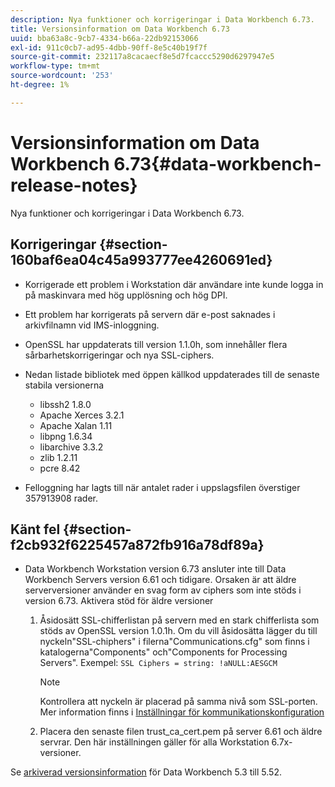 ```yaml
---
description: Nya funktioner och korrigeringar i Data Workbench 6.73.
title: Versionsinformation om Data Workbench 6.73
uuid: bba63a8c-9cb7-4334-b66a-22db92153066
exl-id: 911c0cb7-ad95-4dbb-90ff-8e5c40b19f7f
source-git-commit: 232117a8cacaecf8e5d7fcaccc5290d6297947e5
workflow-type: tm+mt
source-wordcount: '253'
ht-degree: 1%

---
```


# Versionsinformation om Data Workbench 6.73{#data-workbench-release-notes}

Nya funktioner och korrigeringar i Data Workbench 6.73.

## Korrigeringar {#section-160baf6ea04c45a993777ee4260691ed}

* Korrigerade ett problem i Workstation där användare inte kunde logga in på maskinvara med hög upplösning och hög DPI.
* Ett problem har korrigerats på servern där e-post saknades i arkivfilnamn vid IMS-inloggning.
* OpenSSL har uppdaterats till version 1.1.0h, som innehåller flera sårbarhetskorrigeringar och nya SSL-ciphers.
* Nedan listade bibliotek med öppen källkod uppdaterades till de senaste stabila versionerna

   * libssh2 1.8.0
   * Apache Xerces 3.2.1
   * Apache Xalan 1.11
   * libpng 1.6.34
   * libarchive 3.3.2
   * zlib 1.2.11
   * pcre 8.42

* Felloggning har lagts till när antalet rader i uppslagsfilen överstiger 357913908 rader.

## Känt fel {#section-f2cb932f6225457a872fb916a78df89a}

* Data Workbench Workstation version 6.73 ansluter inte till Data Workbench Servers version 6.61 och tidigare. Orsaken är att äldre serverversioner använder en svag form av ciphers som inte stöds i version 6.73. Aktivera stöd för äldre versioner

   1. Åsidosätt SSL-chifferlistan på servern med en stark chifferlista som stöds av OpenSSL version 1.0.1h. Om du vill åsidosätta lägger du till nyckeln&quot;SSL-chiphers&quot; i filerna&quot;Communications.cfg&quot; som finns i katalogerna&quot;Components&quot; och&quot;Components for Processing Servers&quot;. Exempel: `SSL Ciphers = string: !aNULL:AESGCM`

      >[!NOTE]
      >
      >Kontrollera att nyckeln är placerad på samma nivå som SSL-porten. Mer information finns i [Inställningar för kommunikationskonfiguration](https://experienceleague.adobe.com/docs/data-workbench/using/server-admin-install/config-settings/c-comm-cfg-stgs.html)

   1. Placera den senaste filen trust_ca_cert.pem på server 6.61 och äldre servrar. Den här inställningen gäller för alla Workstation 6.7x-versioner.

Se [arkiverad versionsinformation](https://experienceleague.adobe.com/docs/data-workbench/using/release-notes/release-notes.html) för Data Workbench 5.3 till 5.52.
